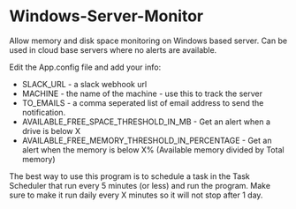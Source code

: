 # Windows-Server-Monitor
Allow memory and disk space monitoring on Windows based server. Can be used in cloud base servers where no alerts are available.

Edit the App.config file and add your info:
- SLACK_URL - a slack webhook url
- MACHINE - the name of the machine - use this to track the server
- TO_EMAILS - a comma seperated list of email address to send the notification.
- AVAILABLE_FREE_SPACE_THRESHOLD_IN_MB - Get an alert when a drive is below X
- AVAILABLE_FREE_MEMORY_THRESHOLD_IN_PERCENTAGE - Get an alert when the memory is below X% (Available memory divided by Total memory)

The best way to use this program is to schedule a task in the Task Scheduler that run every 5 minutes (or less) and run the program. Make sure to make it run daily every X minutes so it will not stop after 1 day.

